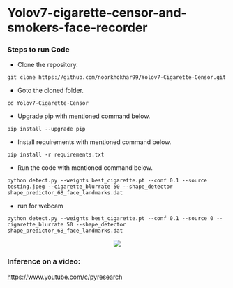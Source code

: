 # Yolov7-cigarette-censor-and-smokers-face-recorder





### Steps to run Code
- Clone the repository.
```
git clone https://github.com/noorkhokhar99/Yolov7-Cigarette-Censor.git
```
- Goto the cloned folder.
```
cd Yolov7-Cigarette-Censor

```
- Upgrade pip with mentioned command below.
```
pip install --upgrade pip
```
- Install requirements with mentioned command below.
```
pip install -r requirements.txt
```
- Run the code with mentioned command below.

`python detect.py --weights best_cigarette.pt --conf 0.1 --source testing.jpeg --cigarette_blurrate 50 --shape_detector shape_predictor_68_face_landmarks.dat`

 - run for webcam
 
`python detect.py --weights best_cigarette.pt --conf 0.1 --source 0 --cigarette_blurrate 50 --shape_detector shape_predictor_68_face_landmarks.dat`


<p align="center">
<img src="https://github.com/noorkhokhar99/Object-Tracking-Dashboard-YOLOv7/blob/main/Screen%20Shot%201444-04-11%20at%2011.08.33%20PM.png">
</p>






### Inference on a video:
https://www.youtube.com/c/pyresearch
